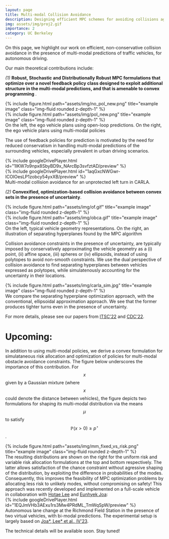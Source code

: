 ```yaml
---
layout: page
title: Multi-modal Collision Avoidance
description: Designing efficient MPC schemes for avoiding collisions against obstacles with dynamic, multi-modal uncertainties
img: assets/img/proj2.gif
importance: 2
category: UC Berkeley
---
```



On this page, we highlight our work on efficient, non-conservative collision avoidance in the presence of multi-modal predictions of traffic vehicles, for autonomous driving.


Our main theoretical contributions include:

 <i>(1)</i> <b>Robust, Stochastic and Distributionally Robust MPC formulations that optimize over a novel feedback policy class designed to exploit additional structure in the multi-modal predictions, and that is amenable to convex programming </b>. 
  <div class="row justify-content-sm-center">
    <div class="col-sm-4 mt-3 mt-md-0">
        {% include figure.html path="assets/img/no_pol_new.png" title="example image" class="img-fluid rounded z-depth-1" %}
    </div>
    <div class="col-sm-4 mt-3 mt-md-0">
        {% include figure.html path="assets/img/pol_new.png" title="example image" class="img-fluid rounded z-depth-1" %}
    </div>
</div>
<div class="caption">
   On the left, the ego vehicle plans using open-loop predictions. On the right, the ego vehicle plans using multi-modal policies
</div>

 The use of feedback policies for prediction is motivated by the need for reduced conservatism in handling multi-modal predictions of the surrounding vehicles, especially prevalent in urban driving scenarios. 



<div class="row">
    <div class="col-sm mt-3 mt-md-0">
        {% include googleDrivePlayer.html id="1IKW7o9npx8SbyBD9x_NArcBp3svfztAD/preview" %}
    </div>
</div>
<div class="row">
    <div class="col-sm mt-3 mt-md-0">
        {% include googleDrivePlayer.html id="1aqGxcNWGwr-ICOIOesLP1zobcy54yxXB/preview" %}
    </div>
</div>
<div class="caption">
    Multi-modal collision avoidance for an unprotected left turn in CARLA. 
</div>


 <i>(2)</i> <b>Convexified, optimization-based collision avoidance between convex sets in the presence of uncertainty</b>. 
 
<div class="row justify-content-sm-center">
    <div class="col-sm-4 mt-3 mt-md-0">
        {% include figure.html path="assets/img/of.gif" title="example image" class="img-fluid rounded z-depth-1" %}
    </div>
    <div class="col-sm-4 mt-3 mt-md-0">
        {% include figure.html path="assets/img/obca.gif" title="example image" class="img-fluid rounded z-depth-1" %}
    </div>
</div>
<div class="caption">
   On the left, typical vehicle geometry representations. On the right, an illustration of separating hyperplanes found by the MPC algorithm
</div>

Collision avoidance constraints in the presence of uncertainty, are typically imposed by conservatively approximating the vehicle geometry as a (i) point, (ii) affine space, (iii) spheres or (iv) ellipsoids, instead of using polytopes to avoid non-smooth constraints. We use the dual perspective of collision avoidance to find separating hyperplanes between vehicles expressed as polytopes, while simulatenously accounting for the uncertainty in their locations.

<div class="row justify-content-sm-center">
    <div class="col-sm-8 mt-3 mt-md-0">
        {% include figure.html path="assets/img/carla_sim.jpg" title="example image" class="img-fluid rounded z-depth-1" %}
    </div>
</div>
<div class="caption">
   We compare the separating hyperplane optimization approach, with the conventional, ellipsoidal approximation approach. We see that the former produces tighter turns even in the presence of uncertainty.
</div>


For more details, please see our papers from <a href="https://arxiv.org/pdf/2109.09792.pdf">ITSC'22</a> and <a href="https://arxiv.org/pdf/2208.03529.pdf">CDC'22</a>.


# Upcoming: 
In addition to using multi-modal policies, we derive a convex formulation for simulataneous risk allocation and optimization of policies for multi-modal obstacle avoidance constraints. The figure below underscores the importance of this contribution. For $$x$$ given by a Gaussian mixture (where $$x$$ could denote the distance between vehicles), the figure depicts two formulations for shaping its multi-modal distribution via the means $$\mu$$ to satisfy $$\mathbb{P}(x>0)\geq p^\star$$.
<div class="row justify-content-sm-center">
    <div class="col-sm-8 mt-3 mt-md-0">
        {% include figure.html path="assets/img/mm_fixed_vs_risk.png" title="example image" class="img-fluid rounded z-depth-1" %}
    </div>
</div>
The resulting distributions are shown on the right for the uniform risk and variable risk allocation formulations at the top and bottom respectively. The latter allows satisfaction of the chance constraint without agressive shaping of the distribution, by exploiting the difference in probabilities of the modes. Consequently, this improves the feasibility of MPC optimization problems by allocating less risk to unlikely modes, without compromising on safety! 
This approach was recently developed and implemented on a full-scale vehicle in collaboration with <a href="https://www.google.com/url?q=https%3A%2F%2Fwww.linkedin.com%2Fin%2Fhotae-lee%2F&sa=D&sntz=1&usg=AOvVaw12b_X0XdZSd5_e4wYyrdx5">Hotae Lee</a> and <a href="https://www.linkedin.com/in/ejoa/">Eunhyek Joa</a>:

<div class="row">
    <div class="col-sm mt-3 mt-md-0">
        {% include googleDrivePlayer.html id="1EQJmVHb3AExu1rs3Mw4PRdML_TmWqSpW/preview" %}
    </div>
</div>
<div class="caption">
    Autonomous lane change at the Richmond Field Station in the presence of two virtual vehicles, with bi-modal predictions. The experimental setup is largely based on <a href="https://arxiv.org/pdf/2304.08576.pdf">Joa*, Lee* et al., IV'23</a>.
</div>

The technical details will be available soon. Stay tuned!





